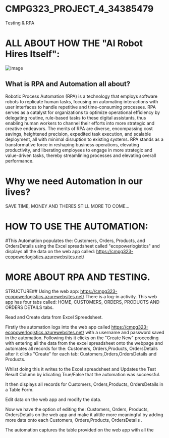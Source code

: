 # CMPG323_PROJECT_4_34385479
Testing &amp; RPA

# ALL ABOUT HOW THE "AI Robot Hires Itself":

![image](https://github.com/kayleeyana/CMPG323_PROJECT_4_34385479/assets/112712495/b9476549-a940-4cfc-b947-1082455a293b)


## What is RPA and Automation all about?

Robotic Process Automation (RPA) is a technology that employs software robots to replicate human tasks, focusing on automating interactions with user interfaces to handle repetitive and time-consuming processes. RPA serves as a catalyst for organizations to optimize operational efficiency by delegating routine, rule-based tasks to these digital assistants, thus enabling human workers to channel their efforts into more strategic and creative endeavors. The merits of RPA are diverse, encompassing cost savings, heightened precision, expedited task execution, and scalable deployment, all with minimal disruption to existing systems. RPA stands as a transformative force in reshaping business operations, elevating productivity, and liberating employees to engage in more strategic and value-driven tasks, thereby streamlining processes and elevating overall performance.

# Why we need Automation in our lives?

SAVE TIME, MONEY AND THERES STILL MORE TO COME...

# HOW TO USE THE AUTOMATION:

#This Automation populates the: Customers, Orders, Products, and OrdersDetails using the Excel spreadsheet called "ecopowerlogistics" and displays all the data on the web app called: https://cmpg323-ecopowerlogistics.azurewebsites.net/

# MORE ABOUT RPA AND TESTING.

STRUCTURE## 
Using the web app: https://cmpg323-ecopowerlogistics.azurewebsites.net/
There is a log-in activity.
This web app has four tabs called: HOME, CUSTOMERS, ORDERS, PRODUCTS AND ORDERS DETAILS tabs. 

Read and Create data from Excel Spreedsheet.

Firstly the automation logs into the web app called https://cmpg323-ecopowerlogistics.azurewebsites.net/ with a username and password saved in the automation.
Following this it clicks on the "Create New" proceeding with entering all the data from the excel spreadsheet onto the webpage and automates all records for the: Customers, Orders,Products, OrdersDetails after it clicks "Create" for each tab: Customers,Orders,OrdersDetails and Products.

Whilst doing this it writes to the Excel spreadsheet and Updates the Test Result Column by idicating True/False that the automation was successful. 

It then displays all records for Customers, Orders,Products, OrdersDetails in a Table Form.

Edit data on the web app and modify the data.

Now we have the option of editing the: Customers, Orders, Products, OrdersDetails on the web app and make it alittle more meaningful by adding more data onto each  Customers, Orders,Products, OrdersDetails .

The automation captures the table provided on the web app with all the 





